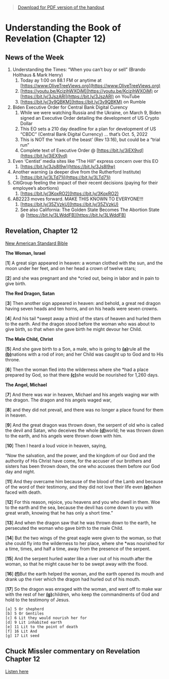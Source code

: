 >[Download for PDF version of the handout](/week041022.pdf)


# Understanding the Book of Revelation (Chapter 12)

## News of the Week
1. Understanding the Times: “When you can’t buy or sell” (Brando Holthaus & Mark Henry)
	1. Today ay 1:00 on 88.1 FM or anytime at [https://www.OliveTreeViews.org](https://www.OliveTreeViews.org)
	1. [https://youtu.be/KcizihWXOiM](https://youtu.be/KcizihWXOiM)    or   [https://bit.ly/3JszARl](https://bit.ly/3JszARl)   on YouTube
	1. [https://bit.ly/3v9QBKM](https://bit.ly/3v9QBKM)  on Rumble
1. Biden Executive Order for Central Bank Digital Curency
	1. While we were watching Russia and the Ukraine, on March 9, Biden signed an Executive Order detailing the development of US Crypto Dollar
	1. This EO sets a 210 day deadline for a plan for development of US “CBDC” (Central Bank Digital Currency) … that’s Oct. 5, 2022
	1. This is NOT the ‘mark of the beast’ (Rev 13:16), but could be a “trial run”
	1. Complete text of Executive Order @  [https://bit.ly/3iEX9vd](https://bit.ly/3iEX9vd) 
1. Even ‘Centist’ media sites like “The Hill” express concern over this EO
	1. [https://bit.ly/3Js8l9w](https://bit.ly/3Js8l9w)
1. Another warning (a deeper dive from the Rutherford Institute)
	1. [https://bit.ly/3LTd71j](https://bit.ly/3LTd71j) 
1. CitiGroup feeling the impact of their recent decisions (paying for their employee’s abortions)
	1. [https://bit.ly/3KoxRO2](https://bit.ly/3KoxRO2) 
1. AB2223 moves forward. MAKE THIS KNOWN TO EVERYONE!!!
	1. [https://bit.ly/35ZVzkU](https://bit.ly/35ZVzkU) 
	1. See also California: The Golden State Becomes The Abortion State   @   [https://bit.ly/3LWddFB](https://bit.ly/3LWddFB)

## Revelation, Chapter 12
[New American Standard Bible](https://biblehub.com/nasb_/revelation/12.htm)


**The Woman, Israel**

[**1**] A great sign appeared in heaven: a woman clothed with the sun, and the moon under her feet, and on her head a crown of twelve stars; 

[**2**] and she was pregnant and she *cried out, being in labor and in pain to give birth.

**The Red Dragon, Satan**

[**3**] Then another sign appeared in heaven: and behold, a great red dragon having seven heads and ten horns, and on his heads were seven crowns. 

[**4**] And his tail *swept away a third of the stars of heaven and hurled them to the earth. And the dragon stood before the woman who was about to give birth, so that when she gave birth he might devour her Child.

**The Male Child, Christ**

[**5**] And she gave birth to a Son, a male, who is going to [**(a)**](https://biblehub.com/nasb_/revelation/12.htm#fn)rule all the [**(b)**](https://biblehub.com/nasb_/revelation/12.htm#fn)nations with a rod of iron; and her Child was caught up to God and to His throne. 

[**6**] Then the woman fled into the wilderness where she *had a place prepared by God, so that there [**(c)**](https://biblehub.com/nasb_/revelation/12.htm#fn)she would be nourished for 1,260 days.

**The Angel, Michael**

[**7**] And there was war in heaven, Michael and his angels waging war with the dragon. The dragon and his angels waged war, 

[**8**] and they did not prevail, and there was no longer a place found for them in heaven. 

[**9**] And the great dragon was thrown down, the serpent of old who is called the devil and Satan, who deceives the whole [**(d)**](https://biblehub.com/nasb_/revelation/12.htm#fn)world; he was thrown down to the earth, and his angels were thrown down with him. 

[**10**] Then I heard a loud voice in heaven, saying,

“Now the salvation, and the power, and the kingdom of our God and the authority of His Christ have come, for the accuser of our brothers and sisters has been thrown down, the one who accuses them before our God day and night. 

[**11**] And they overcame him because of the blood of the Lamb and because of the word of their testimony, and they did not love their life even [**(e)**](https://biblehub.com/nasb_/revelation/12.htm#fn)when faced with death. 

[**12**] For this reason, rejoice, you heavens and you who dwell in them. Woe to the earth and the sea, because the devil has come down to you with great wrath, knowing that he has only a short time.”

[**13**] And when the dragon saw that he was thrown down to the earth, he persecuted the woman who gave birth to the male Child. 

[**14**] But the two wings of the great eagle were given to the woman, so that she could fly into the wilderness to her place, where she *was nourished for a time, times, and half a time, away from the presence of the serpent. 

[**15**] And the serpent hurled water like a river out of his mouth after the woman, so that he might cause her to be swept away with the flood. 

[**16**] [**(f)**](https://biblehub.com/nasb_/revelation/12.htm#fn)But the earth helped the woman, and the earth opened its mouth and drank up the river which the dragon had hurled out of his mouth. 

[**17**] So the dragon was enraged with the woman, and went off to make war with the rest of her [**(g)**](https://biblehub.com/nasb_/revelation/12.htm#fn)children, who keep the commandments of God and hold to the testimony of Jesus.


```
[a] 5 Or shepherd
[b] 5 Or Gentiles
[c] 6 Lit they would nourish her for
[d] 9 Lit inhabited earth
[e] 11 Lit to the point of death
[f] 16 Lit And
[g] 17 Lit seed
```

## Chuck Missler commentary on Revelation Chapter 12
[Listen here](https://bit.ly/3DYeAk3)
